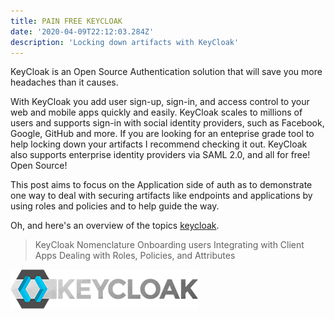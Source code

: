 ```yaml
---
title: PAIN FREE KEYCLOAK
date: '2020-04-09T22:12:03.284Z'
description: 'Locking down artifacts with KeyCloak'
---
```


KeyCloak is an Open Source Authentication solution that will save you more headaches than it causes.

With KeyCloak you add user sign-up, sign-in, and access control to your web and mobile apps quickly and easily. KeyCloak scales to millions of users and supports sign-in with social identity providers, such as Facebook, Google, GitHub and more. If you are looking for an enteprise grade tool to help locking down your artifacts I recommend checking it out. KeyCloak also supports enterprise identity providers via SAML 2.0, and all for free! Open Source!

This post aims to focus on the Application side of auth as to demonstrate one way to deal with securing artifacts like endpoints and applications by using roles and policies and to help guide the way.

Oh, and here's an overview of the topics
[keycloak](https://www.keycloak.org/).

> KeyCloak Nomenclature
> Onboarding users
> Integrating with Client Apps
> Dealing with Roles, Policies, and Attributes

![KeyCloak](./l.png)
